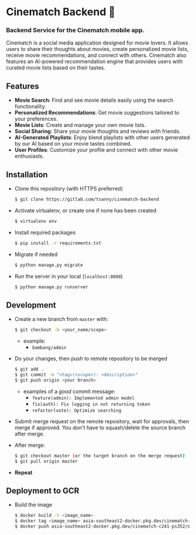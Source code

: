 # Cinematch Backend 🍿

### Backend Service for the Cinematch mobile app.

Cinematch is a social media application designed for movie lovers. It allows users to share their thoughts about movies, create personalized movie lists, receive movie recommendations, and connect with others. Cinematch also features an AI-powered recommendation engine that provides users with curated movie lists based on their tastes.

## Features
- **Movie Search**: Find and see movie details easily using the search functionality.
- **Personalized Recommendations**: Get movie suggestions tailored to your preferences.
- **Movie Lists**: Create and manage your own movie lists.
- **Social Sharing**: Share your movie thoughts and reviews with friends.
- **AI-Generated Playlists**: Enjoy blend playlists with other users generated by our AI based on your movie tastes combined.
- **User Profiles**: Customize your profile and connect with other movie enthusiasts.

## Installation

- Clone this repository (with HTTPS preferred)
  ```bash
  $ git clone https://gitlab.com/tsanny/cinematch-backend
  ```
- Activate virtualenv, or create one if none has been created
  ```bash
  $ virtualenv env
  ```
- Install required packages
  ```bash
  $ pip install -r requirements.txt
  ```
- Migrate if needed
  ```bash
  $ python manage.py migrate
  ```
- Run the server in your local (`localhost:8000`)
  ```bash
  $ python manage.py runserver
  ```

## Development

- Create a new branch from `master` with:

  ```bash
  $ git checkout -b <your_name/scope>
  ```

  - example:
    - `bambang/admin`

- Do your changes, then push to remote repository to be merged

  ```bash
  $ git add .
  $ git commit -m "<tag>(<scope>): <description>"
  $ git push origin <your branch>
  ```

  - examples of a _good_ commit message:
    - `feature(admin): Implemented admin model`
    - `fix(auth): Fix logging in not returning token`
    - `refactor(vote): Optimize searching`

- Submit merge request on the remote repository, wait for approvals, then merge if approved. You don't have to squash/delete the source branch after merge.
- After merge:
  ```bash
  $ git checkout master (or the target branch on the merge request)
  $ git pull origin master
  ```
- **Repeat**


## Deployment to GCR
- Build the image
  ```bash
  $ docker build -t <image_name>
  $ docker tag <image_name> asia-southeast2-docker.pkg.dev/cinematch-c241-ps352/cinematch-c241-ps352/<image-name-to-be>
  $ docker push asia-southeast2-docker.pkg.dev/cinematch-c241-ps352/cinematch-c241-ps352/<image-name-to-be>
  ```

